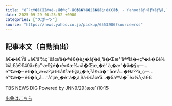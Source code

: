 ```yaml
---
title: "é˜ªç¥�ã€Œå¥‡è·¡ã�®ç”·ã€�å�Ÿå�£ã�Œå¼•é€€ã�¸ - Yahoo!ãƒ‹ãƒ¥ãƒ¼ã‚¹"
date: 2025-09-29 08:25:52 +0900
categories: ["スポーツ"]
source: "https://news.yahoo.co.jp/pickup/6553906?source=rss"
---
```


## 記事本文（自動抽出）
<div><div class="sc-1t7ra5j-6 hhriyT"><p class="sc-1t7ra5j-7 casbUp">ã€�é€Ÿå ±ã€‘å¹¼ç¨šåœ’ã�®é€�è¿�ãƒ�ã‚¹ã�Œæ°‘å®¶ã�«çª�ã�£è¾¼ã‚€ã€€40ä»£ç”·æ€§é�‹è»¢æ‰‹ã�Œæ„�è­˜ä¸�æ˜�ã�§ç—…é™¢æ�¬é€�ã‚‚æ­»äº¡ã€€å¥³æ€§ä¿�è‚²å£«ã�¨åœ’å…�9äººã‚‚ç—…é™¢æ�¬é€�ã‚‚å…¨å“¡æ„�è­˜ã�‚ã‚Šã€€åœ’å…�5äººã�¯è»½å‚·ã€€</p><p class="sc-1t7ra5j-8 bVxZvL"><span class="sc-1t7ra5j-9 dIJJqB">TBS NEWS DIG Powered by JNN</span><time><span class="sc-1t7ra5j-10 cfHAOL">9/29(æœˆ)</span><span class="sc-1t7ra5j-10 cfHAOL">10:15</span></time></p></div></div>

[出典はこちら](https://news.yahoo.co.jp/pickup/6553906?source=rss)
